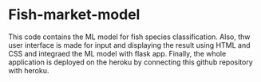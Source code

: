 # Fish-market-model

This code contains the ML model for fish species classification. Also, thw user interface is made for input and displaying the result using HTML and CSS and integraed the ML model with flask app. Finally, the whole application is deployed on the heroku by connecting this github repository with heroku.

